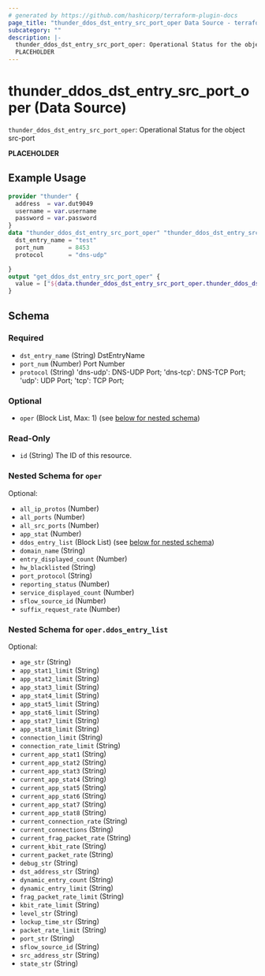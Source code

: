 ```yaml
---
# generated by https://github.com/hashicorp/terraform-plugin-docs
page_title: "thunder_ddos_dst_entry_src_port_oper Data Source - terraform-provider-thunder"
subcategory: ""
description: |-
  thunder_ddos_dst_entry_src_port_oper: Operational Status for the object src-port
  PLACEHOLDER
---
```


# thunder_ddos_dst_entry_src_port_oper (Data Source)

`thunder_ddos_dst_entry_src_port_oper`: Operational Status for the object src-port

__PLACEHOLDER__

## Example Usage

```terraform
provider "thunder" {
  address  = var.dut9049
  username = var.username
  password = var.password
}
data "thunder_ddos_dst_entry_src_port_oper" "thunder_ddos_dst_entry_src_port_oper" {
  dst_entry_name = "test"
  port_num       = 8453
  protocol       = "dns-udp"

}
output "get_ddos_dst_entry_src_port_oper" {
  value = ["${data.thunder_ddos_dst_entry_src_port_oper.thunder_ddos_dst_entry_src_port_oper}"]
}
```

<!-- schema generated by tfplugindocs -->
## Schema

### Required

- `dst_entry_name` (String) DstEntryName
- `port_num` (Number) Port Number
- `protocol` (String) 'dns-udp': DNS-UDP Port; 'dns-tcp': DNS-TCP Port; 'udp': UDP Port; 'tcp': TCP Port;

### Optional

- `oper` (Block List, Max: 1) (see [below for nested schema](#nestedblock--oper))

### Read-Only

- `id` (String) The ID of this resource.

<a id="nestedblock--oper"></a>
### Nested Schema for `oper`

Optional:

- `all_ip_protos` (Number)
- `all_ports` (Number)
- `all_src_ports` (Number)
- `app_stat` (Number)
- `ddos_entry_list` (Block List) (see [below for nested schema](#nestedblock--oper--ddos_entry_list))
- `domain_name` (String)
- `entry_displayed_count` (Number)
- `hw_blacklisted` (String)
- `port_protocol` (String)
- `reporting_status` (Number)
- `service_displayed_count` (Number)
- `sflow_source_id` (Number)
- `suffix_request_rate` (Number)

<a id="nestedblock--oper--ddos_entry_list"></a>
### Nested Schema for `oper.ddos_entry_list`

Optional:

- `age_str` (String)
- `app_stat1_limit` (String)
- `app_stat2_limit` (String)
- `app_stat3_limit` (String)
- `app_stat4_limit` (String)
- `app_stat5_limit` (String)
- `app_stat6_limit` (String)
- `app_stat7_limit` (String)
- `app_stat8_limit` (String)
- `connection_limit` (String)
- `connection_rate_limit` (String)
- `current_app_stat1` (String)
- `current_app_stat2` (String)
- `current_app_stat3` (String)
- `current_app_stat4` (String)
- `current_app_stat5` (String)
- `current_app_stat6` (String)
- `current_app_stat7` (String)
- `current_app_stat8` (String)
- `current_connection_rate` (String)
- `current_connections` (String)
- `current_frag_packet_rate` (String)
- `current_kbit_rate` (String)
- `current_packet_rate` (String)
- `debug_str` (String)
- `dst_address_str` (String)
- `dynamic_entry_count` (String)
- `dynamic_entry_limit` (String)
- `frag_packet_rate_limit` (String)
- `kbit_rate_limit` (String)
- `level_str` (String)
- `lockup_time_str` (String)
- `packet_rate_limit` (String)
- `port_str` (String)
- `sflow_source_id` (String)
- `src_address_str` (String)
- `state_str` (String)


